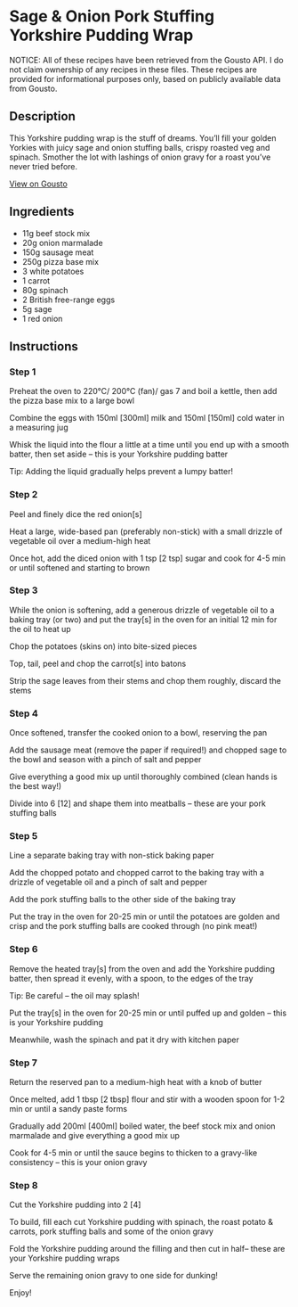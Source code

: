 # Sage & Onion Pork Stuffing Yorkshire Pudding Wrap

NOTICE: All of these recipes have been retrieved from the Gousto API. I do not claim ownership of any recipes in these files. These recipes are provided for informational purposes only, based on publicly available data from Gousto.

## Description

This Yorkshire pudding wrap is the stuff of dreams. You’ll fill your golden Yorkies with juicy sage and onion stuffing balls, crispy roasted veg and spinach. Smother the lot with lashings of onion gravy for a roast you’ve never tried before. 

[View on Gousto](https://www.gousto.co.uk/recipes/cookbook/pork-stuffing-roast-potato-yorkshire-pudding-wrap)

## Ingredients

- 11g beef stock mix
- 20g onion marmalade
- 150g sausage meat
- 250g pizza base mix
- 3 white potatoes
- 1 carrot
- 80g spinach
- 2 British free-range eggs
- 5g sage
- 1 red onion

## Instructions


### Step 1

Preheat the oven to 220°C/ 200°C (fan)/ gas 7 and boil a kettle, then add the pizza base mix to a large bowl

Combine the eggs with 150ml <span class="text-danger">[300ml]</span> milk and 150ml<span class="text-danger"> [150ml]</span> cold water in a measuring jug

Whisk the liquid into the flour a little at a time until you end up with a smooth batter, then set aside – this is your Yorkshire pudding batter

Tip: Adding the liquid gradually helps prevent a lumpy batter!


### Step 2

Peel and finely dice the red onion<span class="text-danger">[s]</span>

Heat a large, wide-based pan (preferably non-stick) with a small drizzle of vegetable oil over a medium-high heat

Once hot, add the diced onion with 1 tsp <span class="text-danger">[2 tsp]</span> sugar and cook for 4-5 min or until softened and starting to brown


### Step 3

While the onion is softening, add a generous drizzle of vegetable oil to a baking tray (or two) and put the tray<span class="text-danger">[s] </span>in the oven for an initial 12 min for the oil to heat up

Chop the potatoes (skins on) into bite-sized pieces

Top, tail, peel and chop the carrot<span class="text-danger">[s] </span>into batons

Strip the sage leaves from their stems and chop them roughly, discard the stems


### Step 4

Once softened, transfer the cooked onion to a bowl, reserving the pan

Add the sausage meat (remove the paper if required!) and chopped sage to the bowl and season with a pinch of salt and pepper

Give everything a good mix up until thoroughly combined (clean hands is the best way!)

Divide into 6 <span class="text-danger">[12]</span> and shape them into meatballs – these are your pork stuffing balls


### Step 5

Line a separate baking tray with non-stick baking paper

Add the chopped potato and chopped carrot to the baking tray with a drizzle of vegetable oil and a pinch of salt and pepper

Add the pork stuffing balls to the other side of the baking tray

Put the tray in the oven for 20-25 min or until the potatoes are golden and crisp and the pork stuffing balls are cooked through (no pink meat!)


### Step 6

Remove the heated tray<span class="text-danger">[s] </span>from the oven and add the Yorkshire pudding batter, then spread it evenly, with a spoon, to the edges of the tray

Tip: Be careful – the oil may splash!

Put the tray<span class="text-danger">[s]</span> in the oven for 20-25 min or until puffed up and golden – this is your Yorkshire pudding

Meanwhile, wash the spinach and pat it dry with kitchen paper


### Step 7

Return the reserved pan to a medium-high heat with a knob of butter

Once melted, add 1 tbsp <span class="text-danger">[2 tbsp]</span> flour and stir with a wooden spoon for 1-2 min or until a sandy paste forms

Gradually add 200ml <span class="text-danger">[400ml]</span> boiled water, the beef stock mix and onion marmalade and give everything a good mix up

Cook for 4-5 min or until the sauce begins to thicken to a gravy-like consistency – this is your onion gravy

### Step 8

Cut the Yorkshire pudding into 2 <span class="text-danger">[4]</span>

To build, fill each cut Yorkshire pudding with spinach, the roast potato & carrots, pork stuffing balls and some of the onion gravy

Fold the Yorkshire pudding around the filling and then cut in half– these are your Yorkshire pudding wraps

Serve the remaining onion gravy to one side for dunking!

Enjoy!

